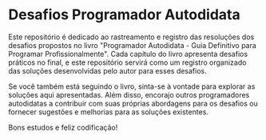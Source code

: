 # Desafios Programador Autodidata
Este repositório é dedicado ao rastreamento e registro das resoluções dos desafios propostos no livro "Programador Autodidata - Guia Definitivo para Programar Profissionalmente". Cada capítulo do livro apresenta desafios práticos no final, e este repositório servirá como um registro organizado das soluções desenvolvidas pelo autor para esses desafios.

Se você também está seguindo o livro, sinta-se à vontade para explorar as soluções aqui apresentadas. Além disso, encorajo outros programadores autodidatas a contribuir com suas próprias abordagens para os desafios ou fornecer sugestões e melhorias para as soluções existentes.

Bons estudos e feliz codificação!
